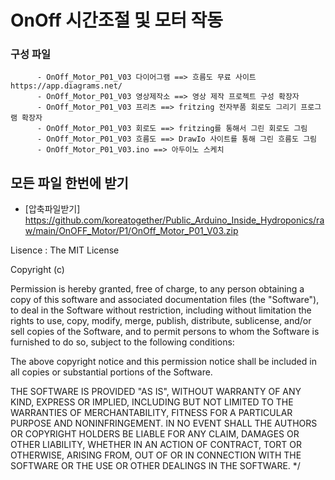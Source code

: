 # OnOff 시간조절 및 모터 작동

### 구성 파일
          - OnOff_Motor_P01_V03 다이어그램 ==> 흐름도 무료 사이트 https://app.diagrams.net/
          - OnOff_Motor_P01_V03 영상제작소 ==> 영상 제작 프로젝트 구성 확장자
          - OnOff_Motor_P01_V03 프리츠 ==> fritzing 전자부품 회로도 그리기 프로그램 확장자
          - OnOff_Motor_P01_V03 회로도 ==> fritzing를 통해서 그린 회로도 그림
          - OnOff_Motor_P01_V03 흐름도 ==> DrawIo 사이트를 통해 그린 흐름도 그림
          - OnOff_Motor_P01_V03.ino ==> 아두이노 스케치

## 모든 파일 한번에 받기 
   - [압축파일받기] https://github.com/koreatogether/Public_Arduino_Inside_Hydroponics/raw/main/OnOFF_Motor/P1/OnOff_Motor_P01_V03.zip
   
          

  Lisence : 
  The MIT License

Copyright (c) <year> <copyright holders>

Permission is hereby granted, free of charge, to any person obtaining a copy
of this software and associated documentation files (the "Software"), to deal
in the Software without restriction, including without limitation the rights
to use, copy, modify, merge, publish, distribute, sublicense, and/or sell
copies of the Software, and to permit persons to whom the Software is
furnished to do so, subject to the following conditions:

The above copyright notice and this permission notice shall be included in
all copies or substantial portions of the Software.

THE SOFTWARE IS PROVIDED "AS IS", WITHOUT WARRANTY OF ANY KIND, EXPRESS OR
IMPLIED, INCLUDING BUT NOT LIMITED TO THE WARRANTIES OF MERCHANTABILITY,
FITNESS FOR A PARTICULAR PURPOSE AND NONINFRINGEMENT. IN NO EVENT SHALL THE
AUTHORS OR COPYRIGHT HOLDERS BE LIABLE FOR ANY CLAIM, DAMAGES OR OTHER
LIABILITY, WHETHER IN AN ACTION OF CONTRACT, TORT OR OTHERWISE, ARISING FROM,
OUT OF OR IN CONNECTION WITH THE SOFTWARE OR THE USE OR OTHER DEALINGS IN
THE SOFTWARE.
*/
